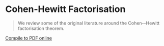 # Cohen-Hewitt Factorisation

> We review some of the original literature around the Cohen--Hewitt factorisation theorem.

[Compile to PDF online](https://latexonline.cc/compile?git=https%3A%2F%2Fgithub.com%2FMatthewDaws%2FMathematics&target=Cohen-Hewitt%2Fch.tex&command=pdflatex)

